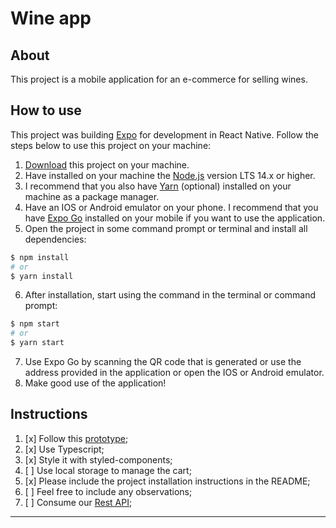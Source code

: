 # Wine app

## About

This project is a mobile application for an e-commerce for selling wines.

## How to use

This project was building [Expo][00] for development in React Native. Follow the steps below to use this project on your machine:

1. [Download][01] this project on your machine.
2. Have installed on your machine the [Node.js][02] version LTS 14.x or higher.
3. I recommend that you also have [Yarn][03] (optional) installed on your machine as a package manager.
4. Have an IOS or Android emulator on your phone. I recommend that you have [Expo Go][04] installed on your mobile if you want to use the application.
5. Open the project in some command prompt or terminal and install all dependencies:

```bash
$ npm install
# or
$ yarn install
```

6. After installation, start using the command in the terminal or command prompt:

```bash
$ npm start
# or
$ yarn start
```

7. Use Expo Go by scanning the QR code that is generated or use the address provided in the application or open the IOS or Android emulator.
8. Make good use of the application!

## Instructions

1. [x] Follow this [prototype][05];
2. [x] Use Typescript;
3. [x] Style it with styled-components;
4. [ ] Use local storage to manage the cart;
5. [x] Please include the project installation instructions in the README;
6. [ ] Feel free to include any observations;
7. [ ] Consume our [Rest API][06];

---

[00]: https://expo.dev/ "Expo"
[01]: https://github.com/JefersonLucas/wine-app/archive/refs/heads/master.zip "Download"
[02]: https://nodejs.org/en/ "Node.js"
[03]: https://yarnpkg.com/getting-started/install "Yarn"
[04]: https://expo.dev/client "Expo Go"
[05]: https://www.figma.com/file/29C0x8dAUxWTE7rL8Dci90/28%2F10-Wine-Test?node-id=6847%3A2333 "prototype"
[06]: https://documenter.getpostman.com/view/10015622/UVJiiuHi#fe849253-c47a-492f-a860-08350296c570 "Rest API"
